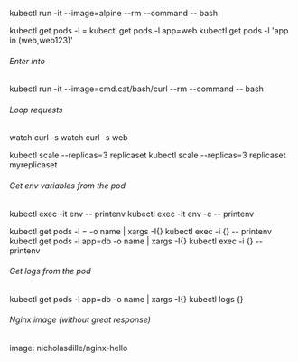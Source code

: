 kubectl run -it --image=alpine --rm --command -- bash

kubectl get pods -l <labelKey>=<labelValue>
kubectl get pods -l app=web
kubectl get pods -l 'app in (web,web123)'

###### Enter into
kubectl run -it --image=cmd.cat/bash/curl --rm --command -- bash

###### Loop requests
watch curl -s <podName>
watch curl -s web

kubectl scale --replicas=3 replicaset <replicaSetName>
kubectl scale --replicas=3 replicaset myreplicaset

###### Get env variables from the pod
kubectl exec -it env -- printenv
kubectl exec -it env -c <ContainerName> -- printenv

kubectl get pods -l <labelKey>=<labelValue> -o name | xargs -I{} kubectl exec -i  {} -- printenv
kubectl get pods -l app=db -o name | xargs -I{} kubectl exec -i  {} -- printenv

###### Get logs from the pod
kubectl get pods -l app=db -o name | xargs -I{} kubectl logs {}

###### Nginx image (without great response)
image: nicholasdille/nginx-hello